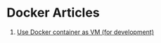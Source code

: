 # Docker Articles

1. [Use Docker container as VM (for development)](use-docker-container-as-vm.md)
